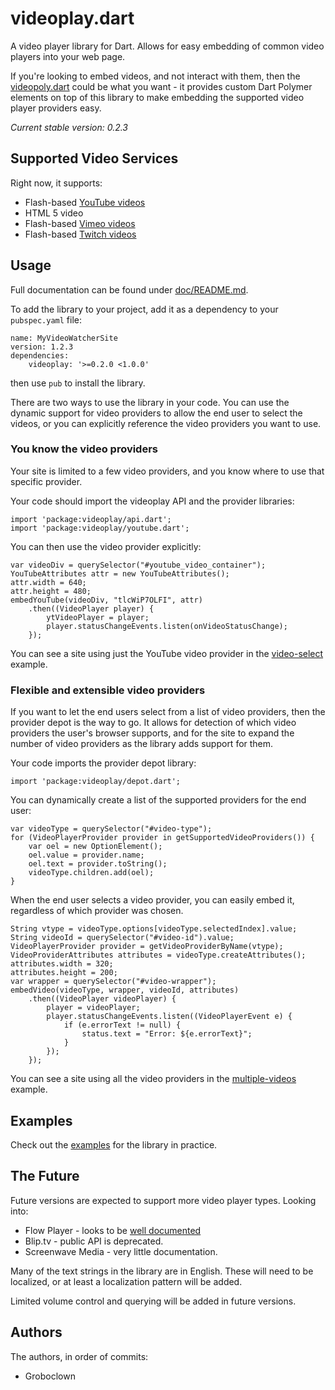 # videoplay.dart

A video player library for Dart.  Allows for easy embedding of common video
players into your web page.

If you're looking to embed videos, and not interact with them, then the
[videopoly.dart](https://pub.dartlang.org/packages/videopoly) could be what
you want - it provides custom Dart Polymer elements on top of this library to
make embedding the supported video player providers easy.

_Current stable version: 0.2.3_


## Supported Video Services

Right now, it supports:

* Flash-based
  [YouTube videos](https://developers.google.com/youtube/js_api_reference)
* HTML 5 video
* Flash-based [Vimeo videos](http://developer.vimeo.com/player/js-api)
* Flash-based
  [Twitch videos](https://github.com/justintv/Twitch-API/blob/master/player.md)



## Usage

Full documentation can be found under [doc/README.md](doc/README.md).

To add the library to your project, add it as a dependency to your
`pubspec.yaml` file:

    name: MyVideoWatcherSite
    version: 1.2.3
    dependencies:
        videoplay: '>=0.2.0 <1.0.0'

then use `pub` to install the library.

There are two ways to use the library in your code.  You can use the dynamic
support for video providers to allow the end user to select the videos, or
you can explicitly reference the video providers you want to use.


### You know the video providers

Your site is limited to a few video providers, and you know where to use
that specific provider.

Your code should import the videoplay API and the provider libraries:

    import 'package:videoplay/api.dart';
    import 'package:videoplay/youtube.dart';

You can then use the video provider explicitly:

    var videoDiv = querySelector("#youtube_video_container");
    YouTubeAttributes attr = new YouTubeAttributes();
    attr.width = 640;
    attr.height = 480;
    embedYouTube(videoDiv, "tlcWiP7OLFI", attr)
        .then((VideoPlayer player) {
            ytVideoPlayer = player;
            player.statusChangeEvents.listen(onVideoStatusChange);
        });

You can see a site using just the YouTube video provider in the
[video-select](example/video-select) example.


### Flexible and extensible video providers

If you want to let the end users select from a list of video providers, then
the provider depot is the way to go.  It allows for detection of which
video providers the user's browser supports, and for the site to expand the
number of video providers as the library adds support for them.

Your code imports the provider depot library:

    import 'package:videoplay/depot.dart';

You can dynamically create a list of the supported providers for the end user:

    var videoType = querySelector("#video-type");
    for (VideoPlayerProvider provider in getSupportedVideoProviders()) {
        var oel = new OptionElement();
        oel.value = provider.name;
        oel.text = provider.toString();
        videoType.children.add(oel);
    }

When the end user selects a video provider, you can easily embed it, regardless
of which provider was chosen.

    String vtype = videoType.options[videoType.selectedIndex].value;
    String videoId = querySelector("#video-id").value;
    VideoPlayerProvider provider = getVideoProviderByName(vtype);
    VideoProviderAttributes attributes = videoType.createAttributes();
    attributes.width = 320;
    attributes.height = 200;
    var wrapper = querySelector("#video-wrapper");
    embedVideo(videoType, wrapper, videoId, attributes)
        .then((VideoPlayer videoPlayer) {
            player = videoPlayer;
            player.statusChangeEvents.listen((VideoPlayerEvent e) {
                if (e.errorText != null) {
                    status.text = "Error: ${e.errorText}";
                }
            });
        });

You can see a site using all the video providers in the
[multiple-videos](example/multiple-videos) example.



## Examples

Check out the [examples](example/README.md) for the library in practice.



## The Future

Future versions are expected to support more video player types.  Looking into:

* Flow Player - looks to be
  [well documented](http://flash.flowplayer.org/documentation/api/)
* Blip.tv - public API is deprecated.
* Screenwave Media - very little documentation.

Many of the text strings in the library are in English.  These will need to be
localized, or at least a localization pattern will be added.

Limited volume control and querying will be added in future versions.


## Authors

The authors, in order of commits:

* Groboclown
